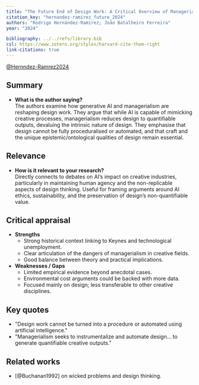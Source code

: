 ```yaml
---
title: "The Future End of Design Work: A Critical Overview of Managerialism, Generative AI, and the Nature of Knowledge Work, and Why Craft Remains Relevant"
citation_key: "hernandez-ramirez_future_2024"
authors: "Rodrigo Hernández-Ramírez; João Batalheiro Ferreira"
year: "2024"

bibliography: ../../refs/library.bib
csl: https://www.zotero.org/styles/harvard-cite-them-right
link-citations: true
---
```

[@Hernndez-Ramrez2024](HernandezRamirez2024.html)


## Summary
- **What is the author saying?**  
  The authors examine how generative AI and managerialism are reshaping design work. They argue that while AI is capable of mimicking creative processes, managerialism reduces design to quantifiable outputs, devaluing the intrinsic nature of design. They emphasise that design cannot be fully proceduralised or automated, and that craft and the unique epistemic/ontological qualities of design remain essential.

## Relevance
- **How is it relevant to your research?**  
  Directly connects to debates on AI’s impact on creative industries, particularly in maintaining human agency and the non-replicable aspects of design thinking. Useful for framing arguments around AI ethics, sustainability, and the preservation of design’s non-quantifiable value.

## Critical appraisal
- **Strengths**  
  - Strong historical context linking to Keynes and technological unemployment.
  - Clear articulation of the dangers of managerialism in creative fields.
  - Good balance between theory and practical implications.
- **Weaknesses / Gaps**  
  - Limited empirical evidence beyond anecdotal cases.
  - Environmental cost arguments could be backed with more data.
  - Focused mainly on design; less transferable to other creative disciplines.

## Key quotes
- "Design work cannot be turned into a procedure or automated using artificial intelligence."
- "Managerialism seeks to instrumentalize and automate design… to generate quantifiable creative outputs."

## Related works
- [@Buchanan1992] on wicked problems and design thinking.